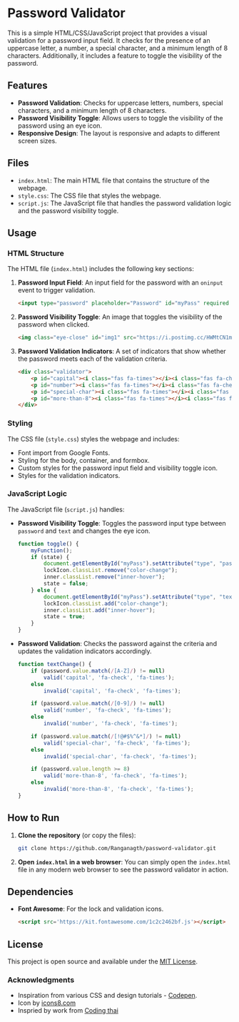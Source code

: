 # Password Validator

This is a simple HTML/CSS/JavaScript project that provides a visual validation for a password input field. It checks for the presence of an uppercase letter, a number, a special character, and a minimum length of 8 characters. Additionally, it includes a feature to toggle the visibility of the password.

## Features

- **Password Validation**: Checks for uppercase letters, numbers, special characters, and a minimum length of 8 characters.
- **Password Visibility Toggle**: Allows users to toggle the visibility of the password using an eye icon.
- **Responsive Design**: The layout is responsive and adapts to different screen sizes.

## Files

- `index.html`: The main HTML file that contains the structure of the webpage.
- `style.css`: The CSS file that styles the webpage.
- `script.js`: The JavaScript file that handles the password validation logic and the password visibility toggle.

## Usage

### HTML Structure

The HTML file (`index.html`) includes the following key sections:

1. **Password Input Field**: An input field for the password with an `oninput` event to trigger validation.
    ```html
    <input type="password" placeholder="Password" id="myPass" required oninput="textChange()">
    ```

2. **Password Visibility Toggle**: An image that toggles the visibility of the password when clicked.
    ```html
    <img class="eye-close" id="img1" src="https://i.postimg.cc/HWMtCN1m/eye-close.png" alt="eye" onclick="toggle()">
    ```

3. **Password Validation Indicators**: A set of indicators that show whether the password meets each of the validation criteria.
    ```html
    <div class="validator">
        <p id="capital"><i class="fas fa-times"></i><i class="fas fa-check"></i><span>Upper Case</span></p>
        <p id="number"><i class="fas fa-times"></i><i class="fas fa-check"></i><span>Number</span></p>
        <p id="special-char"><i class="fas fa-times"></i><i class="fas fa-check"></i><span>Special Character</span></p>
        <p id="more-than-8"><i class="fas fa-times"></i><i class="fas fa-check"></i><span>More than 8 characters</span></p>
    </div>
    ```

### Styling

The CSS file (`style.css`) styles the webpage and includes:

- Font import from Google Fonts.
- Styling for the body, container, and formbox.
- Custom styles for the password input field and visibility toggle icon.
- Styles for the validation indicators.

### JavaScript Logic

The JavaScript file (`script.js`) handles:

- **Password Visibility Toggle**: Toggles the password input type between `password` and `text` and changes the eye icon.
    ```javascript
    function toggle() {
        myFunction();
        if (state) {
            document.getElementById("myPass").setAttribute("type", "password");
            lockIcon.classList.remove("color-change");
            inner.classList.remove("inner-hover");
            state = false;
        } else {
            document.getElementById("myPass").setAttribute("type", "text");
            lockIcon.classList.add("color-change");
            inner.classList.add("inner-hover");
            state = true;
        }
    }
    ```

- **Password Validation**: Checks the password against the criteria and updates the validation indicators accordingly.
    ```javascript
    function textChange() {
        if (password.value.match(/[A-Z]/) != null)
            valid('capital', 'fa-check', 'fa-times');
        else
            invalid('capital', 'fa-check', 'fa-times');

        if (password.value.match(/[0-9]/) != null)
            valid('number', 'fa-check', 'fa-times');
        else
            invalid('number', 'fa-check', 'fa-times');

        if (password.value.match(/[!@#$%^&*]/) != null)
            valid('special-char', 'fa-check', 'fa-times');
        else
            invalid('special-char', 'fa-check', 'fa-times');

        if (password.value.length >= 8)
            valid('more-than-8', 'fa-check', 'fa-times');
        else
            invalid('more-than-8', 'fa-check', 'fa-times');
    }
    ```

## How to Run

1. **Clone the repository** (or copy the files):
    ```bash
    git clone https://github.com/Ranganagth/password-validator.git
    ```

2. **Open `index.html` in a web browser**:
    You can simply open the `index.html` file in any modern web browser to see the password validator in action.

## Dependencies

- **Font Awesome**: For the lock and validation icons.
    ```html
    <script src='https://kit.fontawesome.com/1c2c2462bf.js'></script>
    ```

## License

This project is open source and available under the [MIT License](https://opensource.org/licenses/MIT).

### Acknowledgments
- Inspiration from various CSS and design tutorials - [Codepen](https://codepen.io/).
- Icon by [icons8.com](https://icons8.com/icons/set/r)
- Inspried by work from [Coding thai](https://codepen.io/Codingthai)